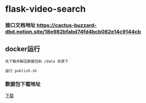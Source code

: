 # flask-video-search


### 接口文档地址 https://cactus-buzzard-dbd.notion.site/18e982bfabd74fd4bcb082e14c9144cb

## docker运行

~~~
先下载并解压数据包到 /data 目录下

运行 publish.sh
~~~

### 数据包下载地址
[下载](https://github.com/larbing/flask-video-search/releases/tag/v1)
